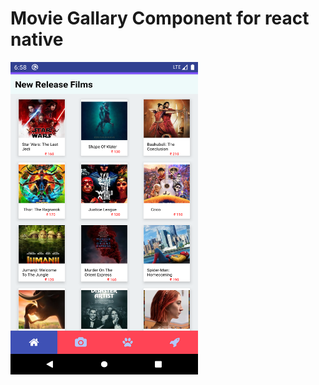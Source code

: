 # Movie Gallary Component for react native
<!-- ![alt text](screenshots\Movie_gallary.png) -->
<img src="https://github.com/webobite/movie-Galary/blob/master/screenshots/Movie_gallary.png" width="300" height="500" title="Screenshot">

